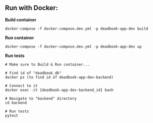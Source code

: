 ## Run with Docker:


**Build container**
```
docker-compose -f docker-compose.dev.yml -p deadbook-app-dev build
```

**Run container**
```
docker-compose -f docker-compose.dev.yml -p deadbook-app-dev up
```

**Run tests**
```
# Make sure to Build & Run container...

# Find id of "deadbook_db"
docker ps (to find id of deadbook-app-dev-backend)

# Connect to it
docker exec -it {deadbook-app-dev-backend_id} bash

# Navigate to "backend" directory
cd backend

# Run tests
pytest
```
